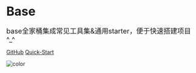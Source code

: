 <font size=6>Base</font>
---
<font size=4>base全家桶集成常见工具集&通用starter，便于快速搭建项目^_^</font> 

[<i class="iconfont icon-github"></i> GitHub](https://github.com/liaomengge/base)
[Quick-Start <i class="iconfont icon-down"></i>](#main)

![color](#f0f0f0)